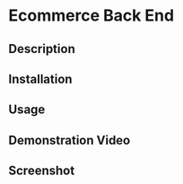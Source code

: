 # Ecommerce Back End

## Description

## Installation

## Usage

## Demonstration Video

## Screenshot
